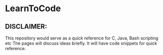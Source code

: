 # LearnToCode
## DISCLAIMER: 
This repository would serve as a quick reference for C, Java, Bash scripting etc
The pages will discuss ideas briefly. It will have code snippets for quick reference. 
